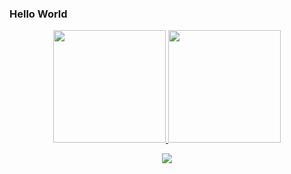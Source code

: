 ### Hello World

<div align="center">
  <a href="https://github.com/arnaldotecadm">
  <img height="180em" src="https://github-readme-stats.vercel.app/api?username=arnaldotecadm&show_icons=true&theme=gruvbox&include_all_commits=true&count_private=true"/>
  <img height="180em" src="https://github-readme-stats.vercel.app/api/top-langs/?username=arnaldotecadm&layout=compact&langs_count=7&theme=gruvbox"/>
  </a>
 <br>
 
  <a href="https://www.linkedin.com/in/arnaldocicero/" target="_blank"><img src="https://img.shields.io/badge/-LinkedIn-%230077B5?style=for-the-badge&logo=linkedin&logoColor=white" target="_blank"></a> 

  <br />
  
  <!--<img height="180em" src="https://github-readme-streak-stats.herokuapp.com/?user=arnaldotecadm&"/>-->
 
</div>

